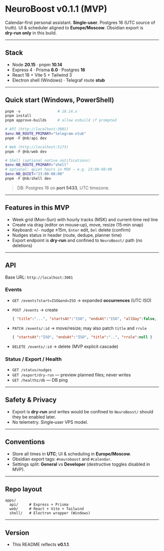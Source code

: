 # NeuroBoost v0.1.1 (MVP)

Calendar‑first personal assistant. **Single‑user**. Postgres 16 (UTC source of truth). UI & scheduler aligned to **Europe/Moscow**. Obsidian export is **dry‑run only** in this build.

---

## Stack

* Node **20.15**  · pnpm **10.14**
* Express 4 · Prisma **6.0** · Postgres **16**
* React 18 + Vite 5 + Tailwind 3
* Electron shell (Windows) · Telegraf route **stub**

---

## Quick start (Windows, PowerShell)

```powershell
pnpm -v                 # 10.14.x
pnpm install
pnpm approve-builds     # allow esbuild if prompted

# API (http://localhost:3001)
$env:NB_ROUTE_PRIMARY="telegram-stub"
pnpm -F @nb/api dev

# Web (http://localhost:5173)
pnpm -F @nb/web dev

# Shell (optional native notifications)
$env:NB_ROUTE_PRIMARY="shell"
# optional: quiet hours in MSK — e.g. 23:00-08:00
$env:NB_QUIET="23:00-08:00"
pnpm -F @nb/shell dev
```

> DB: Postgres 16 on **port 5433**, UTC timezone.

---

## Features in this MVP

* Week grid (Mon–Sun) with hourly tracks (MSK) and current‑time red line
* Create via drag (editor on mouse‑up), move, resize (15‑min snap)
* Keyboard: `+`/`-` nudge ±15m, `Enter` edit, `Del` delete (confirm)
* Nudges status in header (route, dedupe, planner time)
* Export endpoint is **dry‑run** and confined to `NeuroBoost/` path (no deletions)

---

## API

Base URL: `http://localhost:3001`

### Events

* `GET /events?start=ISO&end=ISO` → expanded **occurrences** (UTC ISO)
* `POST /events` → create

  ```json
  { "title":"...", "startsAt":"ISO", "endsAt":"ISO", "allDay":false, "rrule":"FREQ=WEEKLY;COUNT=4" }
  ```
* `PATCH /events/:id` → move/resize; may also patch `title` and `rrule`

  ```json
  { "startsAt":"ISO", "endsAt":"ISO", "title":"..", "rrule":null }
  ```
* `DELETE /events/:id` → delete (MVP explicit cascade)

### Status / Export / Health

* `GET /status/nudges`
* `GET /export/dry-run` — preview planned files; never writes
* `GET /healthz/db` — DB ping

---

## Safety & Privacy

* Export is **dry‑run** and writes would be confined to `NeuroBoost/` should they be enabled later.
* No telemetry. Single‑user VPS model.

---

## Conventions

* Store all times in **UTC**; UI & scheduling in **Europe/Moscow**.
* Obsidian export tags: `#neuroboost` and `#calendar`.
* Settings split: **General** vs **Developer** (destructive toggles disabled in MVP).

---

## Repo layout

```
apps/
  api/     # Express + Prisma
  web/     # React + Vite + Tailwind
  shell/   # Electron wrapper (Windows)
```

---

## Version

* This README reflects **v0.1.1**.
